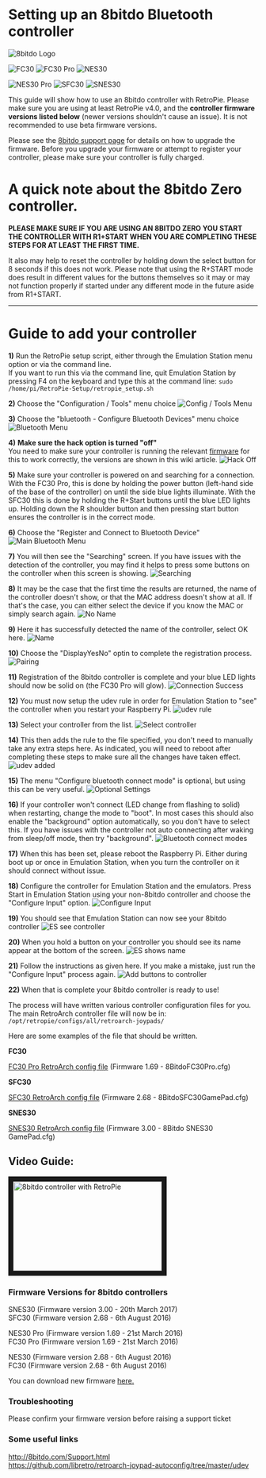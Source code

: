 # Setting up an 8bitdo Bluetooth controller
![8bitdo Logo](http://www.8bitdo.com/images/logo.png)

![FC30](https://s21.postimg.org/nvr2zk54j/fc30.png)
![FC30 Pro](https://s21.postimg.org/muquafo4z/FC30_Pro.jpg)
![NES30](https://s21.postimg.org/3qxiu3bar/nes30_1.jpg)

![NES30 Pro](https://s21.postimg.org/vsbk7sgkz/NES30_Pro.jpg)
![SFC30](https://s21.postimg.org/tp1504gs3/sfc30_1.jpg)
![SNES30](https://s21.postimg.org/q6p53qfw3/snes30_1.jpg)

This guide will show how to use an 8bitdo controller with RetroPie.
Please make sure you are using at least RetroPie v4.0, and the **controller firmware versions listed below** (newer versions shouldn't cause an issue). It is not recommended to use beta firmware versions.

Please see the [8bitdo support page](http://www.8bitdo.com/Support.html) for details on how to upgrade the firmware. Before you upgrade your firmware or attempt to register your controller, please make sure your controller is fully charged.  

#  A quick note about the 8bitdo Zero controller.

**PLEASE MAKE SURE IF YOU ARE USING AN 8BITDO ZERO YOU START THE CONTROLLER WITH R1+START WHEN YOU ARE COMPLETING THESE STEPS FOR AT LEAST THE FIRST TIME.**

It also may help to reset the controller by holding down the select button for 8 seconds if this does not work. Please note that using the R+START mode does result in different values for the buttons themselves so it may or may not function properly if started under any different mode in the future aside from R1+START.

***

# Guide to add your controller

**1)** Run the RetroPie setup script, either through the Emulation Station menu option or via the command line.  
If you want to run this via the command line, quit Emulation Station by pressing F4 on the keyboard and type this at the command line: `sudo /home/pi/RetroPie-Setup/retropie_setup.sh`

**2)** Choose the "Configuration / Tools" menu choice
![Config / Tools Menu](https://s22.postimg.org/7043daech/1_Config_Tools.jpg)

**3)** Choose the "bluetooth - Configure Bluetooth Devices" menu choice
![Bluetooth Menu](https://s22.postimg.org/ofy9ezdb5/2_Bluetooth_Menu.jpg)

**4)** **Make sure the hack option is turned "off"**  
You need to make sure your controller is running the relevant [firmware](https://github.com/RetroPie/RetroPie-Setup/wiki/8Bitdo-Controller#firmware-versions-for-8bitdo-controllers) for this to work correctly, the versions are shown in this wiki article.
![Hack Off](https://s22.postimg.org/df349yl29/2_5_Turn_hack_off.jpg)

**5)** Make sure your controller is powered on and searching for a connection.
With the FC30 Pro, this is done by holding the power button (left-hand side of the base of the controller) on until the side blue lights illuminate. With the SFC30 this is done by holding the R+Start buttons until the blue LED lights up. Holding down the R shoulder button and then pressing start button ensures the controller is in the correct mode.

**6)** Choose the "Register and Connect to Bluetooth Device"
![Main Bluetooth Menu](https://s22.postimg.org/lai92ik2p/3_Main_Bluetooth_Menu.jpg)

**7)** You will then see the "Searching" screen. If you have issues with the detection of the controller, you may find it helps to press some buttons on the controller when this screen is showing.
![Searching](https://s22.postimg.org/3lqiaw8bl/4_Searching.jpg)

**8)** It may be the case that the first time the results are returned, the name of the controller doesn't show, or that the MAC address doesn't show at all. If that's the case, you can either select the device if you know the MAC or simply search again.
![No Name](https://s22.postimg.org/g1n84n1nl/5_Search_Results_No_Name.jpg)

**9)** Here it has successfully detected the name of the controller, select OK here.
![Name](https://s22.postimg.org/tju4gxdsx/6_Search_Results_Name.jpg)

**10)** Choose the "DisplayYesNo" optin to complete the registration process.
![Pairing](https://s22.postimg.org/v05mz2gpt/7_Pairing.jpg)

**11)** Registration of the 8bitdo controller is complete and your blue LED lights should now be solid on (the FC30 Pro will glow).
![Connection Success](https://s22.postimg.org/jp2zap9up/8_Connection_Success.jpg)

**12)** You must now setup the udev rule in order for Emulation Station to "see" the controller when you restart your Raspberry Pi.
![udev rule](https://s22.postimg.org/ksn3mnuht/9_Setup_Udev_Menu.jpg)

**13)** Select your controller from the list.
![Select controller](https://s22.postimg.org/tc6hkf2u9/10_Choose_device_for_udev.jpg)

**14)** This then adds the rule to the file specified, you don't need to manually take any extra steps here.
As indicated, you will need to reboot after completing these steps to make sure all the changes have taken effect.
![udev added](https://s22.postimg.org/w7jkra6u9/11_Udev_rule_added.jpg)

**15)** The menu "Configure bluetooth connect mode" is optional, but using this can be very useful.
![Optional Settings](https://s22.postimg.org/cqyv4rbq9/12_Optional_settings.jpg)

**16)** If your controller won't connect (LED change from flashing to solid) when restarting, change the mode to "boot". In most cases this should also enable the "background" option automatically, so you don't have to select this. If you have issues with the controller not auto connecting after waking from sleep/off mode, then try "background".
![Bluetooth connect modes](https://s22.postimg.org/7gyhr7gv5/13_Bluetooth_connect_modes.jpg)

**17)** When this has been set, please reboot the Raspberry Pi.
Either during boot up or once in Emulation Station, when you turn the controller on it should connect without issue.

**18)** Configure the controller for Emulation Station and the emulators. Press Start in Emulation Station using your non-8bitdo controller and choose the "Configure Input" option.
![Configure Input](https://s22.postimg.org/9msslpkbl/14_Configure_Input_ES.jpg)

**19)** You should see that Emulation Station can now see your 8bitdo controller
![ES see controller](https://s22.postimg.org/vahqw5kpt/15_Game_Pads_Detected.jpg)

**20)** When you hold a button on your controller you should see its name appear at the bottom of the screen.
![ES shows name](https://s22.postimg.org/4qp5u0k69/16_Game_Pads_Detected_FC30_Pro.jpg)

**21)** Follow the instructions as given here. If you make a mistake, just run the "Configure Input" process again.
![Add buttons to controller](https://s22.postimg.org/dmzxxyash/17_Configuring_Game_Pad.jpg)

**22)** When that is complete your 8bitdo controller is ready to use!

The process will have written various controller configuration files for you.
The main RetroArch controller file will now be in:
`/opt/retropie/configs/all/retroarch-joypads/`

Here are some examples of the file that should be written. 

**FC30**

[FC30 Pro RetroArch config file](http://pastebin.com/raw/YCj3NW0h) (Firmware 1.69 - 8BitdoFC30Pro.cfg) 

**SFC30**

[SFC30 RetroArch config file](http://pastebin.com/raw/ZKbDkCBt) (Firmware 2.68 - 8BitdoSFC30GamePad.cfg)

**SNES30**

[SNES30 RetroArch config file](https://pastebin.com/raw/pfRyAk9s) (Firmware 3.00 - 8Bitdo SNES30 GamePad.cfg)

## Video Guide:
<a href="https://www.youtube.com/watch?v=e2We6AElqg8" target="_blank"><img src="https://i.ytimg.com/vi_webp/e2We6AElqg8/mqdefault.webp" 
alt="8bitdo controller with RetroPie" width="300" height="180" border="10" /></a>

### Firmware Versions for 8bitdo controllers
SNES30 (Firmware version 3.00 - 20th March 2017)  
SFC30 (Firmware version 2.68 - 6th August 2016)  
  
NES30 Pro (Firmware version 1.69 - 21st March 2016)  
FC30 Pro (Firmware version 1.69 - 21st March 2016)  
  
NES30 (Firmware version 2.68 - 6th August 2016)  
FC30 (Firmware version 2.68 - 6th August 2016)  

You can download new firmware [here.](http://www.8bitdo.com/Support.html)

### Troubleshooting
Please confirm your firmware version before raising a support ticket

### Some useful links
http://8bitdo.com/Support.html  
https://github.com/libretro/retroarch-joypad-autoconfig/tree/master/udev
